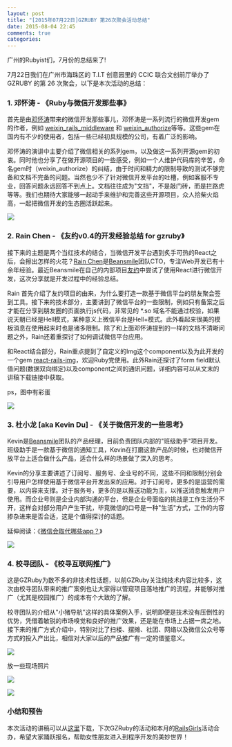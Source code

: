 ```yaml
---
layout: post
title: "[2015年07月22日]GZRUBY 第26次聚会活动总结"
date: 2015-08-04 22:45
comments: true
categories:
---
```

广州的Rubyist们，7月份的总结来了!


7月22日我们在广州市海珠区的 T.I.T 创意园里的 CCIC 联合文创前厅举办了 GZRUBY 的第 26 次聚会，以下是本次活动的总结：

### 1. 邓怀涛 - 《Ruby与微信开发那些事》
首先是由[邓怀涛](https://github.com/lanrion)带来的微信开发那些事儿，邓怀涛是一系列流行的微信开发gem的作者，例如 [weixin_rails_middleware](https://github.com/lanrion/weixin_rails_middleware) 和 [weixin_authorize](https://github.com/lanrion/weixin_authorize)等等。这些gem在国内有不少的使用者，包括一些已经初具规模的公司，有着广泛的影响。

邓怀涛的演讲中主要介绍了微信相关的系列gem，以及做这一系列开源gem的初衷。同时他也分享了在做开源项目的一些感受，例如一个人维护代码库的辛苦，命名gem时（weixin_authorize）的纠结，由于时间和精力的限制导致的测试不够完备和文档不完备的问题。当然也少不了针对微信开发平台的吐槽，例如客服不专业，回答问题永远回答不到点上。文档往往成为"文挡"，不是敲门砖，而是拦路虎等等。我们也期待大家能够一起动手来维护和完善这些开源项目，众人拾柴火焰高，一起把微信开发的生态圈活跃起来。

![](https://ruby-china-files.b0.upaiyun.com/photo/2015/5696ec7c58ec7bf6bd5543374fae3c3f.jpg)


### 2. Rain Chen - 《友约v0.4的开发经验总结 for gzruby》

接下来的主题是两个当红技术的结合，当微信开发平台遇到炙手可热的React之后，会擦出怎样的火花？[Rain Chen](https://github.com/rainchen)是[Beansmile](http://beansmile.com/)团队CTO，专注Web开发已有十余年经验。最近Beansmile在自己的内部项目[友约](http://youyue.so/)中尝试了使用React进行微信开发，这次分享就是开发过程中的经验总结。



Rain 首先介绍了友约项目的由来，为什么要打造一款基于微信平台的朋友聚会签到工具。接下来的技术部分，主要讲到了微信平台的一些限制，例如只有备案之后才能在分享到朋友圈的页面执行js代码，非常见的 *.so 域名不能通过校验，如果说天朝已经是Hell模式，某种意义上微信平台是Hell+模式。此外看起来很美的模板消息在使用起来时也是诸多限制。除了和上面邓怀涛提到的一样的文档不清晰问题之外，Rain还着重探讨了如何调试微信平台应用。


和React结合部分，Rain重点提到了自定义的Img这个component以及为此开发的一个gem [react-rails-img](https://github.com/beansmile/react-rails-img)，欢迎Ruby党使用。此外Rain还探讨了form field默认值问题(数据双向绑定)以及component之间的通讯问题，详细内容可以从文末的讲稿下载链接中获取。


ps，图中有彩蛋

![](https://ruby-china-files.b0.upaiyun.com/photo/2015/93e2c85b45e3b2dcfad1abb97d00198f.jpg)



### 3. 杜小龙 [aka Kevin Du] - 《关于微信开发的一些思考》


Kevin是[Beansmile](http://beansmile.com/)团队的产品经理，目前负责团队内部的"班级助手"项目开发。班级助手是一款基于微信的通知工具，Kevin在打磨这款产品的时候，也对微信开放平台上适合做什么产品，适合什么样的场景做了深入的思考。


Kevin的分享主要讲述了订阅号、服务号、企业号的不同，这些不同和限制分别会引导用户怎样使用基于微信平台开发出来的应用。对于订阅号，更多的是运营的需要，以内容来支撑。对于服务号，更多的是以推送功能为主，以推送消息触发用户使用。而企业号则是企业内部沟通的平台，但是企业号面临的挑战是工作生活分不开，这样会对部分用户产生干扰，毕竟微信的口号是一种"生活"方式，工作的内容掺杂进来是否合适，这是个值得探讨的话题。


延伸阅读：《[微信会取代哪些app？](http://www.jianshu.com/p/cdfc11ab579d?utm_campaign=hugo&utm_medium=reader_share&utm_content=note&utm_source=weixin-timeline&from=timeline&isappinstalled=1)》


![](https://ruby-china-files.b0.upaiyun.com/photo/2015/9206cb34dfc52a64049a8d2b72b31e03.jpg)

### 4. 校寻团队 - 《校寻互联网推广》


这是GZRuby为数不多的非技术性话题，以前GZRuby关注纯技术内容比较多，这次由校寻团队带来的推广案例也让大家得以管窥项目落地推广的流程，并能够对推广（尤其是校园推广）的成本有个大致的了解。


校寻团队的介绍从"小猪导航"这样的具体案例入手，说明即便是技术没有压倒性的优势，凭借着敏锐的市场嗅觉和良好的推广效果，还是能在市场上占据一席之地。接下来的推广方式介绍中，特别对比了扫楼、摆摊、社团、网络以及微信公众号等方式的投入产出比，相信对大家以后的产品推广有一定的借鉴意义。


![](https://ruby-china-files.b0.upaiyun.com/photo/2015/a9060293854a75c35066c399a3eb9cfc.jpg)


放一些现场照片

![](https://ruby-china-files.b0.upaiyun.com/photo/2015/d9a429949bea327a0e6410b2daed3f2c.jpg)



![](https://ruby-china-files.b0.upaiyun.com/photo/2015/0eed1b45cc51454049905e208d8ce57a.jpg)



### 小结和预告


本次活动的讲稿可以从[这里](http://pan.baidu.com/s/1bnfQvpX)下载，下次GZRuby的活动和本月的[RailsGirls](http://railsgirls.com/guangzhou)活动合办，希望大家踊跃报名，帮助女性朋友进入到程序开发的美妙世界！
